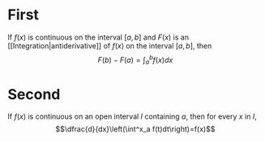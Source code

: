 

# First
If $f(x)$ is continuous on the interval $[a, b]$ and $F(x)$ is an [[Integration|antiderivative]] of $f(x)$ on the interval $[a, b]$, then
$$F(b) - F(a) = \int^b_a f(x)dx$$

# Second
If $f(x)$ is continuous on an open interval $I$ containing $a$, then for every $x$ in $I$,
$$\dfrac{d}{dx}\left(\int^x_a f(t)dt\right)=f(x)$$

